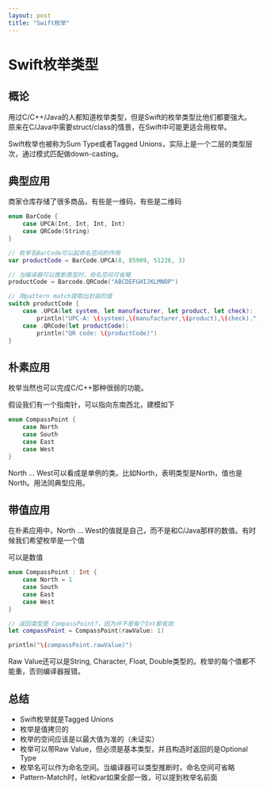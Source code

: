```yaml
---
layout: post
title: "Swift枚举"
---
```


# Swift枚举类型

## 概论

用过C/C++/Java的人都知道枚举类型，但是Swift的枚举类型比他们都要强大。原来在C/Java中需要struct/class的情景，在Swift中可能更适合用枚举。

Swift枚举也被称为Sum Type或者Tagged Unions，实际上是一个二层的类型层次，通过模式匹配做down-casting。

## 典型应用

商家仓库存储了很多商品，有些是一维码，有些是二维码

```swift
enum BarCode {
    case UPCA(Int, Int, Int, Int)
    case QRCode(String)
}

// 枚举名BarCode可以起命名空间的作用
var productCode = BarCode.UPCA(8, 85909, 51226, 3)

// 当编译器可以推断类型时，命名空间可省略
productCode = Barcode.QRCode("ABCDEFGHIJKLMNOP")

// 用pattern match提取出封装的值
switch productCode {
    case .UPCA(let system, let manufacturer, let product, let check):
        println("UPC-A: \(system),\(manufacturer,\(product),\(check).")
    case .QRCode(let productCode):
        println("QR code: \(productCode)")
}
```

## 朴素应用
枚举当然也可以完成C/C++那种很弱的功能。

假设我们有一个指南针，可以指向东南西北，建模如下

```swift
enum CompassPoint {
    case North
    case South
    case East
    case West
}
```
North ... West可以看成是单例的类。比如North，表明类型是North，值也是North。用法同典型应用。

## 带值应用
在朴素应用中，North ... West的值就是自己，而不是和C/Java那样的数值。有时候我们希望枚举是一个值

可以是数值
```swift
enum CompassPoint : Int {
    case North = 1
    case South
    case East
    case West
}

// 返回类型是 CompassPoint?，因为并不是每个Int都有效
let compassPoint = CompassPoint(rawValue: 1)

println("\(compassPoint.rawValue)")
```

Raw Value还可以是String, Character, Float, Double类型的。枚举的每个值都不能重，否则编译器报错。


## 总结

* Swift枚举就是Tagged Unions
* 枚举是值拷贝的
* 枚举的空间应该是以最大值为准的（未证实）
* 枚举可以带Raw Value，但必须是基本类型，并且构造时返回的是Optional Type
* 枚举名可以作为命名空间。当编译器可以类型推断时，命名空间可省略
* Pattern-Match时，let和var如果全部一致，可以提到枚举名前面
